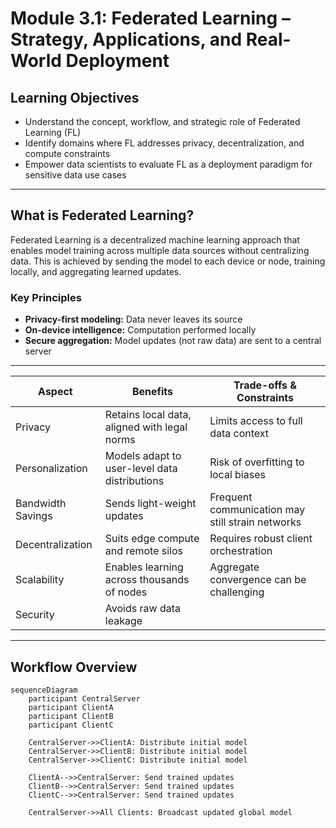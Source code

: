# Module 3.1: Federated Learning – Strategy, Applications, and Real-World Deployment

## Learning Objectives
- Understand the concept, workflow, and strategic role of Federated Learning (FL)
- Identify domains where FL addresses privacy, decentralization, and compute constraints
- Empower data scientists to evaluate FL as a deployment paradigm for sensitive data use cases

---

## What is Federated Learning?

Federated Learning is a decentralized machine learning approach that enables model training across multiple data sources without centralizing data. This is achieved by sending the model to each device or node, training locally, and aggregating learned updates.

### Key Principles
- **Privacy-first modeling:** Data never leaves its source
- **On-device intelligence:** Computation performed locally
- **Secure aggregation:** Model updates (not raw data) are sent to a central server

---

| **Aspect**          | **Benefits**                                        | **Trade-offs & Constraints**                              |
|---------------------|-----------------------------------------------------|------------------------------------------------------------|
| Privacy             | Retains local data, aligned with legal norms        | Limits access to full data context                         |
| Personalization     | Models adapt to user-level data distributions       | Risk of overfitting to local biases                        |
| Bandwidth Savings   | Sends light-weight updates                          | Frequent communication may still strain networks           |
| Decentralization    | Suits edge compute and remote silos                 | Requires robust client orchestration                       |
| Scalability         | Enables learning across thousands of nodes          | Aggregate convergence can be challenging                   |
| Security            | Avoids raw data leakage  

---

## Workflow Overview

```mermaid
sequenceDiagram
    participant CentralServer
    participant ClientA
    participant ClientB
    participant ClientC

    CentralServer->>ClientA: Distribute initial model
    CentralServer->>ClientB: Distribute initial model
    CentralServer->>ClientC: Distribute initial model

    ClientA-->>CentralServer: Send trained updates
    ClientB-->>CentralServer: Send trained updates
    ClientC-->>CentralServer: Send trained updates

    CentralServer->>All Clients: Broadcast updated global model
